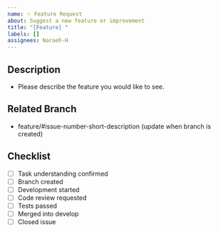 ```yaml
---
name: ✨ Feature Request
about: Suggest a new feature or improvement
title: "[Feature] "
labels: []
assignees: Naraeh-H
---
```


## Description
- Please describe the feature you would like to see.

## Related Branch
- feature/#issue-number-short-description (update when branch is created)

## Checklist
- [ ] Task understanding confirmed
- [ ] Branch created
- [ ] Development started
- [ ] Code review requested
- [ ] Tests passed
- [ ] Merged into develop
- [ ] Closed issue
